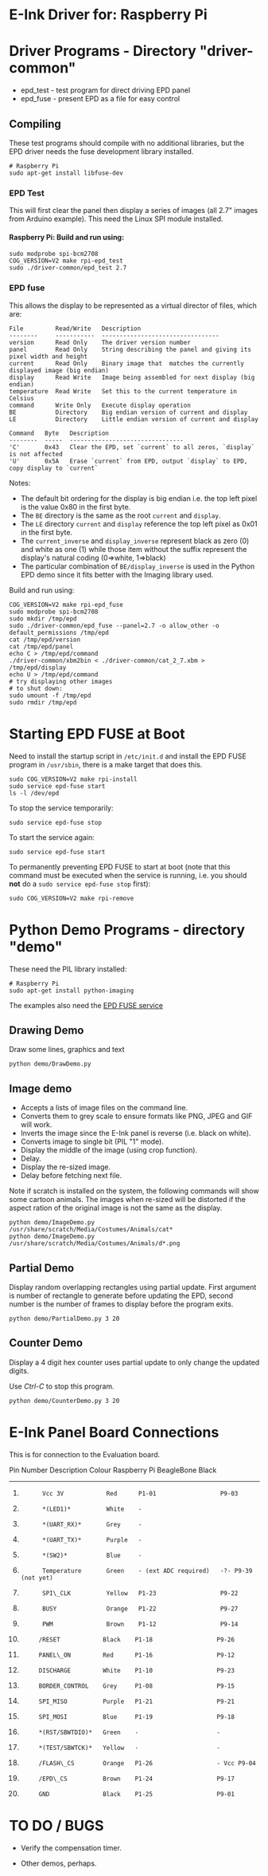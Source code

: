 #  E-Ink Driver for: Raspberry Pi

# Driver Programs - Directory "driver-common"

* epd_test - test program for direct driving EPD panel
* epd_fuse - present EPD as a file for easy control


## Compiling

These test programs should compile with no additional libraries, but
the EPD driver needs the fuse development library installed.

~~~~~
# Raspberry Pi
sudo apt-get install libfuse-dev
~~~~~


### EPD Test

This will first clear the panel then display a series of images (all
2.7" images from Arduino example).  This need the Linux SPI module
installed.

#### Raspberry Pi: Build and run using:

~~~~~
sudo modprobe spi-bcm2708
COG_VERSION=V2 make rpi-epd_test
sudo ./driver-common/epd_test 2.7
~~~~~


### EPD fuse

This allows the display to be represented as a virtual director of files, which are:

~~~~~
File         Read/Write   Description
--------     -----------  ---------------------------------
version      Read Only    The driver version number
panel        Read Only    String describing the panel and giving its pixel width and height
current      Read Only    Binary image that  matches the currently displayed image (big endian)
display      Read Write   Image being assembled for next display (big endian)
temperature  Read Write   Set this to the current temperature in Celsius
command      Write Only   Execute display operation
BE           Directory    Big endian version of current and display
LE           Directory    Little endian version of current and display
~~~~~

~~~~~
Command   Byte   Description
--------  -----  --------------------------------
'C'       0x43   Clear the EPD, set `current` to all zeros, `display` is not affected
'U'       0x5A   Erase `current` from EPD, output `display` to EPD, copy display to `current`
~~~~~

Notes:

* The default bit ordering for the display is big endian i.e. the top left pixel is
  the value 0x80 in the first byte.
* The `BE` directory is the same as the root `current` and `display`.
* The `LE` directory `current` and `display` reference the top left pixel as 0x01
  in the first byte.
* The `current_inverse` and `display_inverse` represent black as zero (0) and white as one (1)
  while those item without the suffix represent the display's natural coding (0=>white, 1=>black)
* The particular combination of `BE/display_inverse` is used in the Python EPD demo
  since it fits better with the Imaging library used.


Build and run using:

~~~~~
COG_VERSION=V2 make rpi-epd_fuse
sudo modprobe spi-bcm2708
sudo mkdir /tmp/epd
sudo ./driver-common/epd_fuse --panel=2.7 -o allow_other -o default_permissions /tmp/epd
cat /tmp/epd/version
cat /tmp/epd/panel
echo C > /tmp/epd/command
./driver-common/xbm2bin < ./driver-common/cat_2_7.xbm > /tmp/epd/display
echo U > /tmp/epd/command
# try displaying other images
# to shut down:
sudo umount -f /tmp/epd
sudo rmdir /tmp/epd
~~~~~


# Starting EPD FUSE at Boot

Need to install the startup script in `/etc/init.d` and install the
EPD FUSE program in `/usr/sbin`, there is a make target that does this.

~~~~~
sudo COG_VERSION=V2 make rpi-install
sudo service epd-fuse start
ls -l /dev/epd
~~~~~

To stop the service temporarily:

~~~~~
sudo service epd-fuse stop
~~~~~

To start the service again:

~~~~~
sudo service epd-fuse start
~~~~~

To permanently preventing EPD FUSE to start at boot (note that this command
must be executed when the service is running, i.e. you should **not** do a `sudo service epd-fuse stop`
first):

~~~~~
sudo COG_VERSION=V2 make rpi-remove
~~~~~


# Python Demo Programs - directory "demo"

These need the PIL library installed:

~~~~~
# Raspberry Pi
sudo apt-get install python-imaging
~~~~~

The examples also need the [EPD FUSE service](#starting-epd-fuse-at-boot)


## Drawing Demo

Draw some lines, graphics and text

~~~~~
python demo/DrawDemo.py
~~~~~


## Image demo

* Accepts a lists of image files on the command line.
* Converts them to grey scale to ensure formats like PNG, JPEG and GIF will work.
* Inverts the image since the E-Ink panel is reverse (i.e. black on white).
* Converts image to single bit (PIL "1" mode).
* Display the middle of the image (using crop function).
* Delay.
* Display the re-sized image.
* Delay before fetching next file.


Note if scratch is installed on the system, the following commands will
show some cartoon animals.  The images when re-sized will be distorted
if the aspect ration of the original image is not the same as the
display.

~~~~~
python demo/ImageDemo.py /usr/share/scratch/Media/Costumes/Animals/cat*
python demo/ImageDemo.py /usr/share/scratch/Media/Costumes/Animals/d*.png
~~~~~

## Partial Demo

Display random overlapping rectangles using partial update.  First
argument is number of rectangle to generate before updating the EPD,
second number is the number of frames to display before the program
exits.

~~~~~
python demo/PartialDemo.py 3 20
~~~~~


## Counter Demo

Display a 4 digit hex counter uses partial update to only change the
updated digits. 

Use *Ctrl-C* to stop this program.

~~~~~
python demo/CounterDemo.py 3 20
~~~~~


# E-Ink Panel Board Connections

This is for connection to the Evaluation board.

Pin Number   Description       Colour   Raspberry Pi           BeagleBone Black
----------   ---------------   ------   ---------------------  -------------------
1.           Vcc 3V            Red      P1-01                  P9-03
2.           *(LED1)*          White    -
3.           *(UART_RX)*       Grey     -
4.           *(UART_TX)*       Purple   -
5.           *(SW2)*           Blue     -
6.           Temperature       Green    - (ext ADC required)   -?- P9-39 (not yet)
7.           SPI\_CLK          Yellow   P1-23                  P9-22
8.           BUSY              Orange   P1-22                  P9-27
9.           PWM               Brown    P1-12                  P9-14
10.          /RESET            Black    P1-18                  P9-26
11.          PANEL\_ON         Red      P1-16                  P9-12
12.          DISCHARGE         White    P1-10                  P9-23
13.          BORDER_CONTROL    Grey     P1-08                  P9-15
14.          SPI_MISO          Purple   P1-21                  P9-21
15.          SPI_MOSI          Blue     P1-19                  P9-18
16.          *(RST/SBWTDIO)*   Green    -                      -
17.          *(TEST/SBWTCK)*   Yellow   -                      -
18.          /FLASH\_CS        Orange   P1-26                  - Vcc P9-04
19.          /EPD\_CS          Brown    P1-24                  P9-17
20.          GND               Black    P1-25                  P9-01


# TO DO / BUGS

* Verify the compensation timer.

* Other demos, perhaps.
